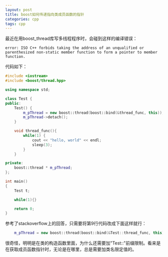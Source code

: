 ```yaml
---
layout: post
title: boost如何传递指向类成员函数的指针
categories: cpp 
tags: cpp
---
```



最近在用boost_thread库写多线程程序时，会碰到这样的编译错误：

```
error: ISO C++ forbids taking the address of an unqualified or parenthesized non-static member function to form a pointer to member function.
```

代码如下：

```cpp
#include <iostream>
#include <boost/thread.hpp>

using namespace std;

class Test {
public:
	Test() {
		m_pThread = new boost::thread(boost::bind(&thread_func, this));
		m_pThread->detach();
	}

	void thread_func(){
		while(1) {
			cout << "hello, world" << endl;
			sleep(3);
		}
	}

private:
	boost::thread * m_pThread;
};

int main()
{
	Test t;

	while(1){}

	return 0;
}
```

参考了stackoverflow上的回答，只需要将第9行代码改成下面这样就行：

```cpp
	m_pThread = new boost::thread(boost::bind(&Test::thread_func, this));
```

很奇怪，明明是在类的构造函数里面，为什么还需要加"Test::"前缀限制。看来是在获取成员函数指针时，无论是在哪里，总是需要加类名限定值的。
